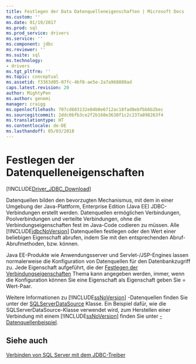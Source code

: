 ```yaml
---
title: Festlegen der Data Datenquelleneigenschaften | Microsoft Docs
ms.custom: ''
ms.date: 01/19/2017
ms.prod: sql
ms.prod_service: drivers
ms.service: ''
ms.component: jdbc
ms.reviewer: ''
ms.suite: sql
ms.technology:
- drivers
ms.tgt_pltfrm: ''
ms.topic: conceptual
ms.assetid: f3363d05-07fc-4bf8-ae5e-2a7a968808ad
caps.latest.revision: 20
author: MightyPen
ms.author: genemi
manager: craigg
ms.openlocfilehash: 707cd603132e84b0e6712ac18fad0ebfbb6b2bec
ms.sourcegitcommit: 2ddc0bfb3ce2f2b160e3638f1c2c237a898263f4
ms.translationtype: HT
ms.contentlocale: de-DE
ms.lasthandoff: 05/03/2018
---
```

# <a name="setting-the-data-source-properties"></a>Festlegen der Datenquelleneigenschaften
[!INCLUDE[Driver_JDBC_Download](../../includes/driver_jdbc_download.md)]

  Datenquellen bilden den bevorzugten Mechanismus, mit dem in einer Umgebung der Java-Plattform, Enterprise Edition (Java EE) JDBC-Verbindungen erstellt werden. Datenquellen ermöglichen Verbindungen, Poolverbindungen und verteilte Verbindungen, ohne die Verbindungseigenschaften fest im Java-Code codieren zu müssen. Alle [!INCLUDE[jdbcNoVersion](../../includes/jdbcnoversion_md.md)] Datenquellen festlegen oder den Wert einer beliebigen Eigenschaft abrufen, indem Sie mit den entsprechenden Abruf-Abrufmethoden, bzw. können.  
  
 Java EE-Produkte wie Anwendungsserver und Servlet-/JSP-Engines lassen normalerweise die Konfiguration von Datenquellen für den Datenbankzugriff zu. Jede Eigenschaft aufgeführt, die der [Festlegen der Verbindungseigenschaften](../../connect/jdbc/setting-the-connection-properties.md) Thema kann angegeben werden, immer, wenn die Konfiguration können Sie eine Eigenschaft als Eigenschaft geben Sie = Wert-Paar.  
  
 Weitere Informationen zu [!INCLUDE[ssNoVersion](../../includes/ssnoversion_md.md)] -Datenquellen finden Sie unter der [SQLServerDataSource](../../connect/jdbc/reference/sqlserverdatasource-class.md) Klasse. Ein Beispiel dafür, wie die SQLServerDataSource-Klasse verwendet wird, zum Herstellen einer Verbindung mit einem [!INCLUDE[ssNoVersion](../../includes/ssnoversion_md.md)] finden Sie unter [-Datenquellenbeispiel](../../connect/jdbc/data-source-sample.md).  
  
## <a name="see-also"></a>Siehe auch  
 [Verbinden von SQL Server mit dem JDBC-Treiber](../../connect/jdbc/connecting-to-sql-server-with-the-jdbc-driver.md)  
  
  

